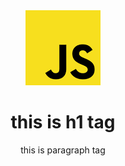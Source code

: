 <div align='center'>
  <img src='./untitled.png'/>
  <h1>this is h1 tag</h1>

 <p>this is paragraph tag</p> 

<div/>
